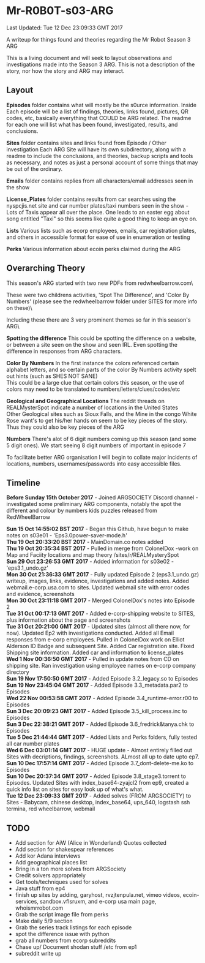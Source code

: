 # Mr-R0B0T-s03-ARG

Last Updated: Tue 12 Dec 23:09:33 GMT 2017

A writeup for things found and theories regarding the Mr Robot Season 3 ARG

This is a living document and will seek to layout observations and investigations made into the Season 3 ARG. This is not a description of the story, nor how the story and ARG may interact.

Layout
------

**Episodes** folder contains what will mostly be the s0urce information.
Inside Each episode will be a list of findings, theories, links found, pictures, QR codes, etc, basically everything that COULD be ARG related. The readme for each one will list what has been found, investigated, results, and conclusions.

**Sites** folder contains sites and links found from Episode / Other investigation
Each ARG Site will have its own subdirectory, along with a readme to include the conclusions, and theories, backup scripts and tools as necessary, and notes as just a personal account of some things that may be out of the ordinary.  

**Emails** folder contains replies from all characters/email addresses seen in the show

**License_Plates** folder contains results from car searches using the nyspcjis.net site and car number plates/taxi numbers seen in the show - Lots of Taxis appear all over the place. One leads to an easter egg about song entitled "Taxi" so this seems like quite a good thing to keep an eye on.

**Lists** Various lists such as ecorp employees, emails, car registration plates, and others in accessible format for ease of use in enumeration or testing

**Perks** Various information about ecoin perks claimed during the ARG 

Overarching Theory
------------------

This season's ARG started with two new PDFs from redwheelbarrow.com\

These were two childrens activities, 'Spot The Difference', and 'Color By Numbers' (please see the redwheelbarrow folder under SITES for more info on these)\

Including these there are 3 very prominent themes so far in this season's ARG\

**Spotting the difference**
This could be spotting the difference on a website, or between a site seen on the show and seen IRL. Even spotting the difference in responses from ARG characters.

**Color By Numbers**
In the first instance the colors referenced certain alphabet letters, and so certain parts of the color By Numbers activity spelt out hints (such as SHES NOT SANE)\
This could be a large clue that certain colors this season, or the use of colors may need to be translated to numbers/letters/clues/codes/etc

**Geological and Geographical Locations**
The reddit threads on REALMysterSpot indicate a number of locations in the United States\
Other Geological sites such as Sioux Falls, and the Mine in the congo White Rose want's to get his/her hands on seem to be key pieces of the story. Thus they could also be key pieces of the ARG

**Numbers**
There's alot of 6 digit numbers coming up this season (and some 5 digit ones). We start seeing 8 digit numbers of important in episode 7 


To facilitate better ARG organisation I will begin to collate major incidents of locations, numbers, usernames/passwords into easy accessible files.


Timeline
--------

**Before Sunday 15th October 2017** - Joined ARGSOCIETY Discord channel - investigated some preliminary ARG components, notably the spot the different and colour by numbers kids puzzles released from RedWheelBarrow  

**Sun 15 Oct 14:55:02 BST 2017** - Began this Github, have begun to make notes on s03e01 - 'Eps3.0power-saver-mode.h'  
**Thu 19 Oct 20:33:20 BST 2017** - MainDomain.co notes added  
**Thu 19 Oct 20:35:34 BST 2017** - Pulled in merge from ColonelDox -work on Map and Faciity locations and map theory /sites/r/REALMysterySpot  
**Sun 29 Oct 23:26:53 GMT 2017** - Added information for s03e02 - 'eps3.1_undo.gz'  
**Mon 30 Oct 21:36:33 GMT 2017** - Fully updated Episode 2 (eps3.1_undo.gz) writeup, images, links, evidence, investigations and added notes. Added webmail.e-corp.usa.com to sites. Updated webmail site with error codes and evidence, screenshots  
**Mon 30 Oct 23:11:18 GMT 2017** - Merged ColonelDox's notes into Episode 2  
**Tue 31 Oct 00:17:13 GMT 2017** - Added e-corp-shipping website to SITES, plus information about the page and screenshots  
**Tue 31 Oct 20:21:00 GMT 2017** - Updated sites (almost all there now, for now). Updated Ep2 with investigations conducted. Added all Email responses from e-corp employees. Pulled in ColonelDox work on Elliot Alderson ID Badge and subsequent Site. Added Car registration site. Fixed Shipping site information. Added car and information to license_plates\
**Wed  1 Nov 00:36:50 GMT 2017** - Pulled in update notes from CD on shipping site. Ran investigation using employee names on e-corp company directory  
**Sun 19 Nov 17:50:50 GMT 2017** - Added Episode 3.2_legacy.so to Episodes  
**Sun 19 Nov 23:45:04 GMT 2017** - Added Episode 3.3_metadata.par2 to Episodes  
**Wed 22 Nov 00:53:58 GMT 2017** - Added Episode 3.4_runtime-error.r00 to Episodes  
**Sun  3 Dec 20:09:23 GMT 2017** - Added Episode 3.5_kill_process.inc to Episodes  
**Sun  3 Dec 22:38:21 GMT 2017** - Added Episode 3.6_fredrick&tanya.chk to Episodes  
**Tue  5 Dec 21:44:44 GMT 2017** - Added Lists and Perks folders, fully tested all car number plates  
**Wed  6 Dec 03:01:14 GMT 2017** - HUGE update - Almost entirely filled out Sites with decriptions, findings, screenshots. ALmost all up to date upto ep7.  
**Sun 10 Dec 17:57:14 GMT 2017** - Added Episode 3.7_dont-delete-me.ko to Episodes  
**Sun 10 Dec 20:37:34 GMT 2017** - Added Episode 3.8_stage3.torrent to Episodes. Updated Sites with index_base64-zyajcl2 from ep9, created a quick info list on sites for easy look up of what's what.  
**Tue 12 Dec 23:09:33 GMT 2017** - Added solves (FROM ARGSOCIETY) to Sites - Babycam, chinese desktop, index_base64, ups_640, logstash ssh termina, red wheelbarrow, webmail
 













TODO
----

- Add section for AiW (Alice in Wonderland) Quotes collected
- Add section for shakespear references
- Add kor Adana interviews 
- Add geographical places list
- Bring in a ton more solves from ARGSociety
- Credit solvers appropriately
- Get tools/techniques used for solves
- Java stuff from ep4
- finish up sites by adding, garyhost, rvzjtenpula.net, vimeo videos, ecoin-services, sandbox.vflsruxm, and e-corp usa main page, whoismrrobot.com
- Grab the script image file from perks
- Make daily 5/9 section
- Grab the series track listings for each episode
- spot the difference issue with python
- grab all numbers from ecorp subreddits
- Chase up/ Document shodan stuff /etc from ep1
- subreddit write up

